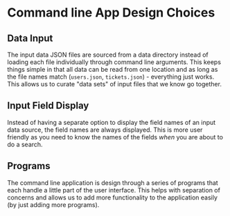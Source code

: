 # Command line App Design Choices

## Data Input

The input data JSON files are sourced from a data directory instead of loading each file individually through command line arguments. This keeps things simple in that all data can be read from one location and as long as the file names match (`users.json`, `tickets.json`) - everything just works. This allows us to curate "data sets" of input files that we know go together.

## Input Field Display

Instead of having a separate option to display the field names of an input data source, the field names are always displayed. This is more user friendly as you need to know the names of the fields *when* you are about to do a search.

## Programs

The command line application is design through a series of programs that each handle a little part of the user interface. This helps with separation of concerns and allows us to add more functionality to the application easily (by just adding more programs).
